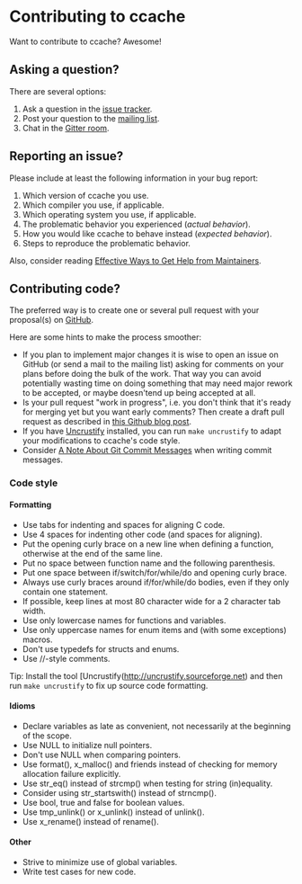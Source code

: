 # Contributing to ccache

Want to contribute to ccache? Awesome!

## Asking a question?

There are several options:

1. Ask a question in the [issue
   tracker](https://github.com/ccache/ccache/issues/new/choose).
2. Post your question to the [mailing
   list](https://lists.samba.org/mailman/listinfo/ccache/).
3. Chat in the [Gitter room](https://gitter.im/ccache/ccache).

## Reporting an issue?

Please include at least the following information in your bug report:

1. Which version of ccache you use.
2. Which compiler you use, if applicable.
3. Which operating system you use, if applicable.
4. The problematic behavior you experienced (_actual behavior_).
5. How you would like ccache to behave instead (_expected behavior_).
6. Steps to reproduce the problematic behavior.

Also, consider reading [Effective Ways to Get Help from Maintainers](
https://www.snoyman.com/blog/2017/10/effective-ways-help-from-maintainers).

## Contributing code?

The preferred way is to create one or several pull request with your
proposal(s) on [GitHub](https://github.com/ccache/ccache).

Here are some hints to make the process smoother:

* If you plan to implement major changes it is wise to open an issue on GitHub
  (or send a mail to the mailing list) asking for comments on your plans before
  doing the bulk of the work. That way you can avoid potentially wasting time
  on doing something that may need major rework to be accepted, or maybe
  doesn'tend up being accepted at all.
* Is your pull request "work in progress", i.e. you don't think that it's ready
  for merging yet but you want early comments? Then create a draft pull request
  as described in [this Github blog
  post](https://github.blog/2019-02-14-introducing-draft-pull-requests/).
* If you have [Uncrustify](http://uncrustify.sourceforge.net) installed, you
  can run `make uncrustify` to adapt your modifications to ccache's code style.
* Consider [A Note About Git Commit
  Messages](https://tbaggery.com/2008/04/19/a-note-about-git-commit-messages.html)
  when writing commit messages.

### Code style

#### Formatting

* Use tabs for indenting and spaces for aligning C code.
* Use 4 spaces for indenting other code (and spaces for aligning).
* Put the opening curly brace on a new line when defining a function, otherwise
  at the end of the same line.
* Put no space between function name and the following parenthesis.
* Put one space between if/switch/for/while/do and opening curly brace.
* Always use curly braces around if/for/while/do bodies, even if they only
  contain one statement.
* If possible, keep lines at most 80 character wide for a 2 character tab
  width.
* Use only lowercase names for functions and variables.
* Use only uppercase names for enum items and (with some exceptions) macros.
* Don't use typedefs for structs and enums.
* Use //-style comments.

Tip: Install the tool [Uncrustify(http://uncrustify.sourceforge.net) and then
run `make uncrustify` to fix up source code formatting.

#### Idioms

* Declare variables as late as convenient, not necessarily at the beginning of
  the scope.
* Use NULL to initialize null pointers.
* Don't use NULL when comparing pointers.
* Use format(), x_malloc() and friends instead of checking for memory
  allocation failure explicitly.
* Use str_eq() instead of strcmp() when testing for string (in)equality.
* Consider using str_startswith() instead of strncmp().
* Use bool, true and false for boolean values.
* Use tmp_unlink() or x_unlink() instead of unlink().
* Use x_rename() instead of rename().

#### Other

* Strive to minimize use of global variables.
* Write test cases for new code.
